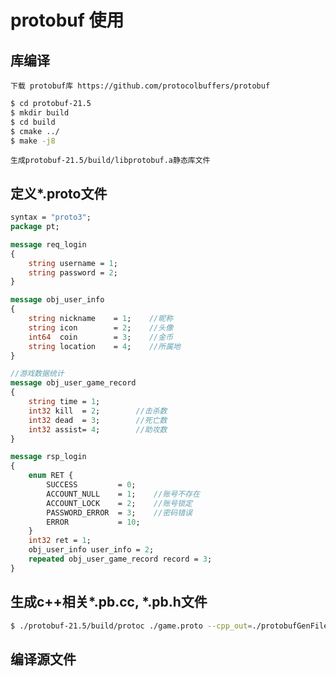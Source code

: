 # protobuf 使用

## 库编译
    下载 protobuf库 https://github.com/protocolbuffers/protobuf
``` bash
$ cd protobuf-21.5
$ mkdir build
$ cd build
$ cmake ../
$ make -j8
```
    生成protobuf-21.5/build/libprotobuf.a静态库文件

## 定义*.proto文件
```proto
syntax = "proto3";
package pt;

message req_login
{
    string username = 1;
    string password = 2;
}

message obj_user_info
{
    string nickname    = 1;    //昵称
    string icon        = 2;    //头像
    int64  coin        = 3;    //金币
    string location    = 4;    //所属地
}

//游戏数据统计
message obj_user_game_record
{
    string time = 1;
    int32 kill  = 2;        //击杀数
    int32 dead  = 3;        //死亡数
    int32 assist= 4;        //助攻数
}

message rsp_login
{
    enum RET {
        SUCCESS         = 0;
        ACCOUNT_NULL    = 1;    //账号不存在
        ACCOUNT_LOCK    = 2;    //账号锁定
        PASSWORD_ERROR  = 3;    //密码错误
        ERROR           = 10;
    }
    int32 ret = 1;
    obj_user_info user_info = 2;
    repeated obj_user_game_record record = 3;
}
```

## 生成c++相关*.pb.cc, *.pb.h文件
``` bash
$ ./protobuf-21.5/build/protoc ./game.proto --cpp_out=./protobufGenFiles/
```

## 编译源文件
